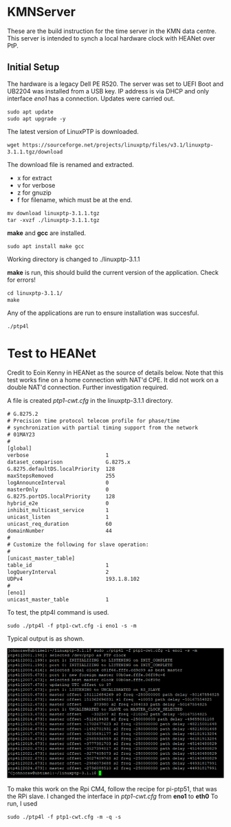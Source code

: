 # KMNServer 
These are the build instruction for the time server in the KMN data centre. This server is intended to synch a local hardware clock with HEANet over PtP.

## Initial Setup
The hardware is a legacy Dell PE R520. The server was set to UEFI Boot and UB2204 was installed from a USB key. IP address is via DHCP and only interface *eno1* has a connection. Updates were carried out.
```
sudo apt update
sudo apt upgrade -y
```

The latest version of LinuxPTP is downloaded.
```
wget https://sourceforge.net/projects/linuxptp/files/v3.1/linuxptp-3.1.1.tgz/download

```
The download file is renamed and extracted.
- x for extract
- v for verbose
- z for gnuzip
- f for filename, which must be at the end.
```
mv download linuxptp-3.1.1.tgz
tar -xvzf ./linuxptp-3.1.1.tgz
```
**make** and **gcc** are installed.
```
sudo apt install make gcc
```
Working directory is changed to ./linuxptp-3.1.1

**make** is run, this should build the current version of the application. Check for errors!
```
cd linuxptp-3.1.1/
make
```
Any of the applications are run to ensure installation was succesful. 
```
./ptp4l
```

# Test to HEANet
Credit to Eoin Kenny in HEANet as the source of details below. Note that this test works fine on a home connection with NAT'd CPE. It did not work on a double NAT'd connection. Further investigation required.

A file is created *ptp1-cwt.cfg* in the linuxptp-3.1.1 directory.
```
# G.8275.2
# Precision time protocol telecom profile for phase/time 
# synchronization with partial timing support from the network
# 01MAY23
#
[global]
verbose                         1
dataset_comparison              G.8275.x
G.8275.defaultDS.localPriority  128
maxStepsRemoved                 255
logAnnounceInterval             0
masterOnly                      0
G.8275.portDS.localPriority     128
hybrid_e2e                      0
inhibit_multicast_service       1
unicast_listen                  1
unicast_req_duration            60
domainNumber                    44
#
# Customize the following for slave operation:
#
[unicast_master_table]
table_id                        1
logQueryInterval                2
UDPv4                           193.1.8.102
#
[eno1]
unicast_master_table            1
```
To test, the ptp4l command is used.
```
sudo ./ptp4l -f ptp1-cwt.cfg -i eno1 -s -m
```
Typical output is as shown.

![output](ptp4l-1.PNG)


To make this work on the Rpi CM4, follow the recipe for pi-ptp51, that was the RPi slave.
I changed the interface in *ptp1-cwt.cfg* from **eno1** to **eth0**
To run, I used 
```
sudo ./ptp4l -f ptp1-cwt.cfg -m -q -s
```
